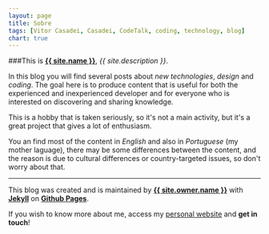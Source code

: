 ```yaml
---
layout: page
title: Sobre
tags: [Vitor Casadei, Casadei, CodeTalk, coding, technology, blog]
chart: true
---
```


###This is <a href="{{ site.url }}/" title="{{ site.title }}">**{{ site.name }}**</a>, *{{ site.description }}*.

In this blog you will find several posts about *new technologies*, *design* and *coding*. The goal here is to produce content that is useful for both the experienced and inexperienced developer and for everyone who is interested on discovering and sharing knowledge.

This is a hobby that is taken seriously, so it's not a main activity, but it's a great project that gives a lot of enthusiasm.

You an find most of the content in *English* and also in *Portuguese* (my mother laguage), there may be some differences between the content, and the reason is due to cultural differences or country-targeted issues, so don't worry about that.

<hr>

This blog was created and is maintained by **<a href="http://{{ site.owner.site }}" title="{{ site.owner.name }}">{{ site.owner.name }}</a>** with **<a href="http://jekyllrb.com/" title="Jekyll">Jekyll</a>** on **<a href="https://pages.github.com/" title="Github Pages">Github Pages</a>**.

If you wish to know more about me, access my <a href="http://{{ site.owner.site }}" title="{{ site.owner.name }}">personal website</a> and **get in touch**!
